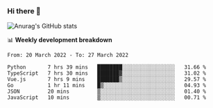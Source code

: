 ### Hi there 👋
![Anurag's GitHub stats](https://github-readme-stats.vercel.app/api?username=jami1024&show_icons=true&theme=radical)

📊 **Weekly development breakdown**
<!--START_SECTION:waka-->

```text
From: 20 March 2022 - To: 27 March 2022

Python       7 hrs 39 mins   ████████░░░░░░░░░░░░░░░░░   31.66 %
TypeScript   7 hrs 30 mins   ███████▓░░░░░░░░░░░░░░░░░   31.02 %
Vue.js       7 hrs 9 mins    ███████▒░░░░░░░░░░░░░░░░░   29.57 %
Go           1 hr 11 mins    █▒░░░░░░░░░░░░░░░░░░░░░░░   04.93 %
JSON         20 mins         ▒░░░░░░░░░░░░░░░░░░░░░░░░   01.40 %
JavaScript   10 mins         ▒░░░░░░░░░░░░░░░░░░░░░░░░   00.71 %
```

<!--END_SECTION:waka-->
<!--
**jami1024/jami1024** is a ✨ _special_ ✨ repository because its `README.md` (this file) appears on your GitHub profile.

Here are some ideas to get you started:

- 🔭 I’m currently working on ...
- 🌱 I’m currently learning ...
- 👯 I’m looking to collaborate on ...
- 🤔 I’m looking for help with ...
- 💬 Ask me about ...
- 📫 How to reach me: ...
- 😄 Pronouns: ...
- ⚡ Fun fact: ...
-->
